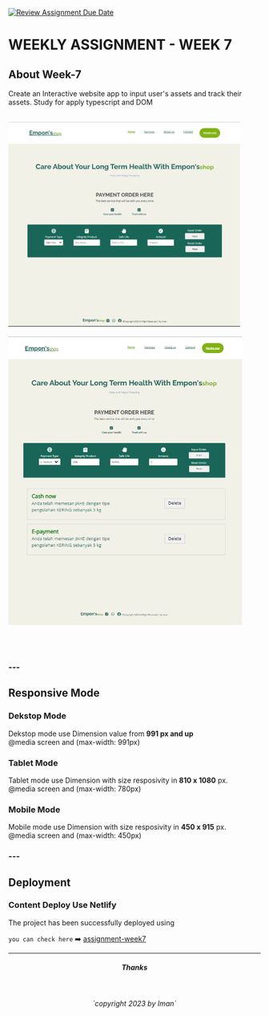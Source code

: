 [![Review Assignment Due Date](https://classroom.github.com/assets/deadline-readme-button-24ddc0f5d75046c5622901739e7c5dd533143b0c8e959d652212380cedb1ea36.svg)](https://classroom.github.com/a/jmQFTmFT)


<h1>WEEKLY ASSIGNMENT - WEEK 7</h1>


<div>
<h2>About Week-7</h2>

<p>Create an Interactive website app to input user's assets and track their assets. Study for apply typescript and DOM
</p>

</br>
  <img src="./assets/image.png" height="408rm" justify-content="center">
  </br></br>
  <img src="./assets/image-1.png" height="575rm" justify-content="center">

</br></br>

</div>

### ---

<div>
<h2>Responsive Mode</h2>

<h3>Dekstop Mode</h3>
<p>Dekstop mode use Dimension value from <b>991 px and up</b>
</br>@media screen and (max-width: 991px)
</p>

<h3>Tablet Mode</h3>
<p>Tablet mode use Dimension with size resposivity in <b>810 x 1080</b> px.
</br>@media screen and (max-width: 780px)
</p>

<h3>Mobile Mode</h3>
<p>Mobile mode use Dimension with size resposivity in <b>450 x 915</b> px.
</br>@media screen and (max-width: 450px)
</p>
</div>



### ---
</div>
<h2>Deployment</H2>

<h3> Content Deploy Use Netlify</h3>
<p>The project has been successfully deployed using 
</p>

`you can check here` :arrow_right: [assignment-week7](https://marisiman-assignment7.netlify.app/)

</div>







---
<h5 style = "text-align : center">Thanks</h5></br>
<p style = "text-align : center"><i>`copyright 2023 by Iman`</i></p>